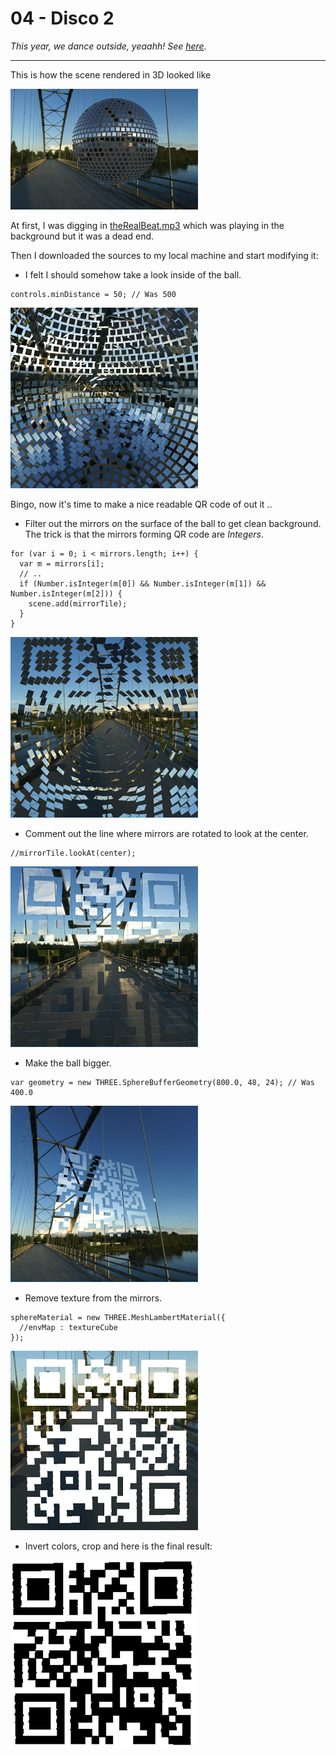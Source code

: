 # 04 - Disco 2

*This year, we dance outside, yeaahh! See [here](https://hackyeaster.hacking-lab.com/hackyeaster/challenges/disco2/disco2.html).*

---

This is how the scene rendered in 3D looked like

![start.png](start.png)

At first, I was digging in [theRealBeat.mp3](theRealBeat.mp3) which was playing in the background but it was
a dead end.

Then I downloaded the sources to my local machine and start modifying it:

- I felt I should somehow take a look inside of the ball.
```
controls.minDistance = 50; // Was 500
```
![inside-the-ball.png](inside-the-ball.png)

Bingo, now it's time to make a nice readable QR code of out it ..


- Filter out the mirrors on the surface of the ball to get clean background.
  The trick is that the mirrors forming QR code are *Integers*.
```
for (var i = 0; i < mirrors.length; i++) {
  var m = mirrors[i];
  // ..
  if (Number.isInteger(m[0]) && Number.isInteger(m[1]) && Number.isInteger(m[2])) {   
    scene.add(mirrorTile);
  }
}
```
![no-mirrors-on-the-ball.png](no-mirrors-on-the-ball.png)


- Comment out the line where mirrors are rotated to look at the center.
```
//mirrorTile.lookAt(center);
```

![no-look-at-center.png](no-look-at-center.png)


-  Make the ball bigger.
```
var geometry = new THREE.SphereBufferGeometry(800.0, 48, 24); // Was 400.0
```

![bigger-ball.png](bigger-ball.png)


- Remove texture from the mirrors.
```
sphereMaterial = new THREE.MeshLambertMaterial({
  //envMap : textureCube
});
```
![no-texture.png](no-texture.png)


- Invert colors, crop and here is the final result:

![final.png](final.png)